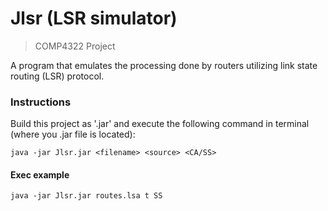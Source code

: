 # Jlsr (LSR simulator)

> COMP4322 Project

A program that emulates the processing done by routers utilizing link state routing (LSR) protocol.

### Instructions

Build this project as '.jar' and execute the following command in terminal (where you .jar file is located):

```
java -jar Jlsr.jar <filename> <source> <CA/SS>
```

#### Exec example

```
java -jar Jlsr.jar routes.lsa t SS
```
